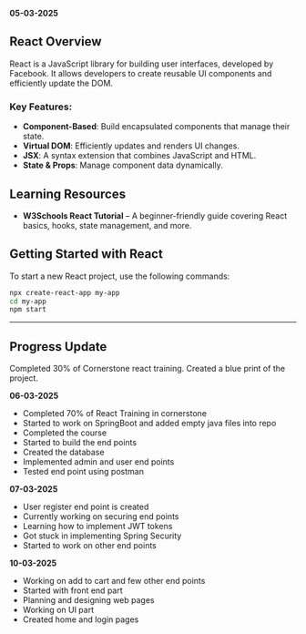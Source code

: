 **05-03-2025**

## React Overview

React is a JavaScript library for building user interfaces, developed by Facebook. It allows developers to create reusable UI components and efficiently update the DOM.

### Key Features:
- **Component-Based**: Build encapsulated components that manage their state.
- **Virtual DOM**: Efficiently updates and renders UI changes.
- **JSX**: A syntax extension that combines JavaScript and HTML.
- **State & Props**: Manage component data dynamically.

## Learning Resources
- **W3Schools React Tutorial** – A beginner-friendly guide covering React basics, hooks, state management, and more.

## Getting Started with React
To start a new React project, use the following commands:

```sh
npx create-react-app my-app
cd my-app
npm start
```

---

## Progress Update
Completed 30% of  Cornerstone react training.
Created a blue print of the project.

**06-03-2025**
- Completed 70% of React Training in cornerstone
- Started to work on SpringBoot and added empty java files into repo
- Completed the course 
- Started to build the end points
- Created the database 
- Implemented admin and user end points 
- Tested end point using postman

**07-03-2025**
- User register end point is created 
- Currently working on securing end points
- Learning how to implement JWT tokens
- Got stuck in implementing Spring Security 
- Started to work on other end points 

**10-03-2025**
- Working on add to cart and few other end points
- Started with front end part 
- Planning and designing web pages 
- Working on UI part
- Created home and login pages

